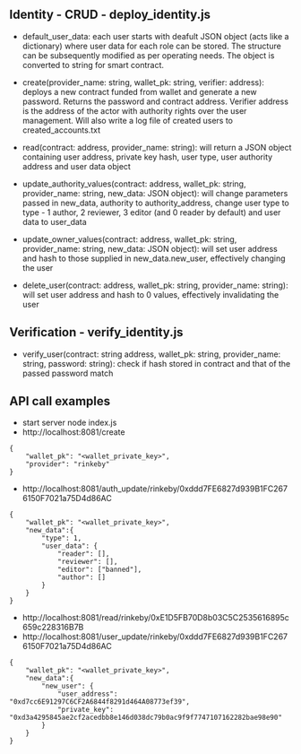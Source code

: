 ## Identity - CRUD - deploy_identity.js
- default_user_data: each user starts with deafult JSON object (acts like a dictionary) where user data for each role can be stored. The structure can be subsequently modified as per operating needs. The object is converted to string for smart contract.

- create(provider_name: string, wallet_pk: string, verifier: address): deploys a new contract funded from wallet and generate a new password. Returns the password and contract address. Verifier address is the address of the actor with authority rights over the user management. Will also write a log file of created users to created_accounts.txt

- read(contract: address, provider_name: string): will return a JSON object containing user address, private key hash, user type, user authority address and user data object

- update_authority_values(contract: address, wallet_pk: string, provider_name: string, new_data: JSON object): will change parameters passed in new_data, authority to authority_address, change user type to type - 1 author, 2 reviewer, 3 editor (and 0 reader by default) and user data to user_data

- update_owner_values(contract: address, wallet_pk: string, provider_name: string, new_data: JSON object): will set user address and hash to those supplied in new_data.new_user, effectively changing the user

- delete_user(contract: address, wallet_pk: string, provider_name: string): will set user address and hash to 0 values, effectively invalidating the user

## Verification - verify_identity.js
- verify_user(contract: string address, wallet_pk: string, provider_name: string, password: string): check if hash stored in contract and that of the passed password match

## API call examples
- start server node index.js
- http://localhost:8081/create 
```
{
    "wallet_pk": "<wallet_private_key>",
    "provider": "rinkeby"
}
```
- http://localhost:8081/auth_update/rinkeby/0xddd7FE6827d939B1FC2676150F7021a75D4d86AC
```
{
    "wallet_pk": "<wallet_private_key>",
    "new_data":{
        "type": 1,
        "user_data": {
            "reader": [], 
            "reviewer": [], 
            "editor": ["banned"],
            "author": []
        }
    }
}
```
- http://localhost:8081/read/rinkeby/0xE1D5FB70D8b03C5C2535616895c659c228316B7B
- http://localhost:8081/user_update/rinkeby/0xddd7FE6827d939B1FC2676150F7021a75D4d86AC
```
{
    "wallet_pk": "<wallet_private_key>",
    "new_data":{
        "new_user": {
            "user_address": "0xd7cc6E91297C6CF2A6844f8291d464A08773ef39", 
            "private_key": "0xd3a4295845ae2cf2acedbb8e146d038dc79b0ac9f9f7747107162282bae98e90"
        }
    }
}
```
